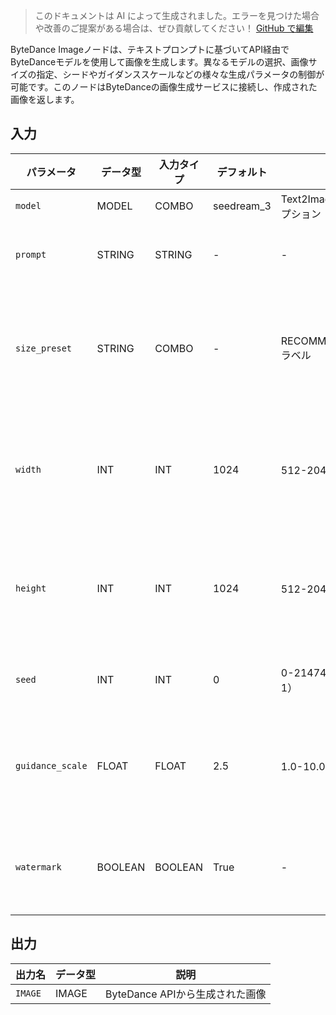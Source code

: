 > このドキュメントは AI によって生成されました。エラーを見つけた場合や改善のご提案がある場合は、ぜひ貢献してください！ [GitHub で編集](https://github.com/Comfy-Org/embedded-docs/blob/main/comfyui_embedded_docs/docs/ByteDanceImageNode/ja.md)

ByteDance Imageノードは、テキストプロンプトに基づいてAPI経由でByteDanceモデルを使用して画像を生成します。異なるモデルの選択、画像サイズの指定、シードやガイダンススケールなどの様々な生成パラメータの制御が可能です。このノードはByteDanceの画像生成サービスに接続し、作成された画像を返します。

## 入力

| パラメータ | データ型 | 入力タイプ | デフォルト | 範囲 | 説明 |
|-----------|-----------|------------|---------|-------|-------------|
| `model` | MODEL | COMBO | seedream_3 | Text2ImageModelNameオプション | モデル名 |
| `prompt` | STRING | STRING | - | - | 画像生成に使用するテキストプロンプト |
| `size_preset` | STRING | COMBO | - | RECOMMENDED_PRESETSラベル | 推奨サイズを選択します。カスタムを選択すると、以下の幅と高さを使用します |
| `width` | INT | INT | 1024 | 512-2048（ステップ64） | 画像のカスタム幅。`size_preset`が`Custom`に設定されている場合にのみ有効です |
| `height` | INT | INT | 1024 | 512-2048（ステップ64） | 画像のカスタム高さ。`size_preset`が`Custom`に設定されている場合にのみ有効です |
| `seed` | INT | INT | 0 | 0-2147483647（ステップ1） | 生成に使用するシード（オプション） |
| `guidance_scale` | FLOAT | FLOAT | 2.5 | 1.0-10.0（ステップ0.01） | 値を高くすると、画像がプロンプトにより忠実になります（オプション） |
| `watermark` | BOOLEAN | BOOLEAN | True | - | 画像に「AI生成」の透かしを追加するかどうか（オプション） |

## 出力

| 出力名 | データ型 | 説明 |
|-------------|-----------|-------------|
| `IMAGE` | IMAGE | ByteDance APIから生成された画像 |
